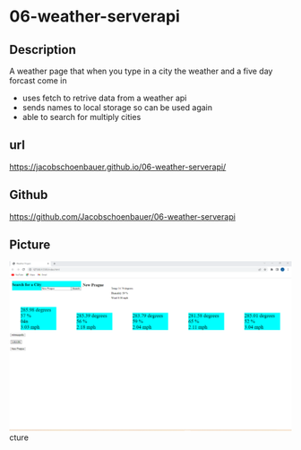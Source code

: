 # 06-weather-serverapi

## Description 
A weather page that when you type in a city the weather and a five day forcast come in

- uses fetch to retrive data from a weather api
- sends names to local storage so can be used again
- able to search for multiply cities

## url

https://jacobschoenbauer.github.io/06-weather-serverapi/
 
 
 ## Github
 
 https://github.com/Jacobschoenbauer/06-weather-serverapi
 
 ## Picture
 ![img](asset/Screenshot%202022-10-09%20212648.png)cture